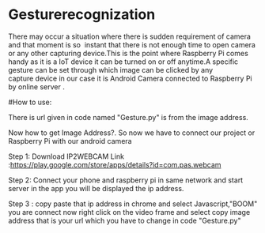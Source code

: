 # Gesturerecognization
There may occur a situation where there is sudden requirement of camera and that moment  is so  instant that there is not enough time to open camera or any other capturing device.This is the point where Raspberry Pi comes handy as it is a IoT device it can be turned on or off anytime.A specific gesture can be set through which image can be clicked by any capture device in our case it is Android Camera connected to Raspberry Pi by online server . 



#How to use:

There is url given in code named "Gesture.py" is from the image address.

Now how to get Image Address?.
So now we have to connect our project or Raspberry Pi with our android camera

Step 1:  Download IP2WEBCAM 
         Link :https://play.google.com/store/apps/details?id=com.pas.webcam
         
Step 2: Connect your phone and raspberry pi  in same network and start server in the app you will be displayed the ip address.

Step 3 : copy paste that ip address in chrome and select Javascript,"BOOM" you are connect now right click on the video frame and select copy image address that is your url which you have to change in code "Gesture.py"

